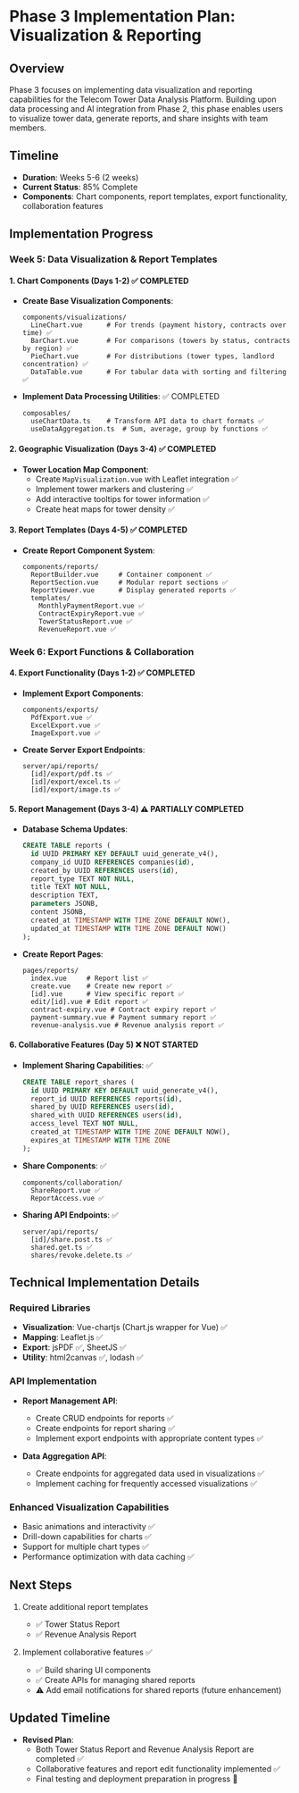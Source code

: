 # Phase 3 Implementation Plan: Visualization & Reporting

## Overview

Phase 3 focuses on implementing data visualization and reporting capabilities for the Telecom Tower Data Analysis Platform. Building upon data processing and AI integration from Phase 2, this phase enables users to visualize tower data, generate reports, and share insights with team members.

## Timeline

- **Duration**: Weeks 5-6 (2 weeks)
- **Current Status**: 85% Complete
- **Components**: Chart components, report templates, export functionality, collaboration features

## Implementation Progress

### Week 5: Data Visualization & Report Templates

#### 1. Chart Components (Days 1-2) ✅ COMPLETED

- **Create Base Visualization Components**:
  ```
  components/visualizations/
    LineChart.vue      # For trends (payment history, contracts over time) ✅
    BarChart.vue       # For comparisons (towers by status, contracts by region) ✅
    PieChart.vue       # For distributions (tower types, landlord concentration) ✅
    DataTable.vue      # For tabular data with sorting and filtering ✅
  ```

- **Implement Data Processing Utilities**: ✅ COMPLETED
  ```
  composables/
    useChartData.ts    # Transform API data to chart formats ✅
    useDataAggregation.ts  # Sum, average, group by functions ✅
  ```

#### 2. Geographic Visualization (Days 3-4) ✅ COMPLETED

- **Tower Location Map Component**:
  - Create `MapVisualization.vue` with Leaflet integration ✅
  - Implement tower markers and clustering ✅
  - Add interactive tooltips for tower information ✅
  - Create heat maps for tower density ✅

#### 3. Report Templates (Days 4-5) ✅ COMPLETED

- **Create Report Component System**:
  ```
  components/reports/
    ReportBuilder.vue     # Container component ✅
    ReportSection.vue     # Modular report sections ✅
    ReportViewer.vue      # Display generated reports ✅
    templates/
      MonthlyPaymentReport.vue ✅
      ContractExpiryReport.vue ✅
      TowerStatusReport.vue ✅
      RevenueReport.vue ✅
  ```

### Week 6: Export Functions & Collaboration

#### 4. Export Functionality (Days 1-2) ✅ COMPLETED

- **Implement Export Components**:
  ```
  components/exports/
    PdfExport.vue ✅
    ExcelExport.vue ✅
    ImageExport.vue ✅
  ```
  
- **Create Server Export Endpoints**:
  ```
  server/api/reports/
    [id]/export/pdf.ts ✅
    [id]/export/excel.ts ✅
    [id]/export/image.ts ✅
  ```

#### 5. Report Management (Days 3-4) ⚠️ PARTIALLY COMPLETED

- **Database Schema Updates**:
  ```sql
  CREATE TABLE reports (
    id UUID PRIMARY KEY DEFAULT uuid_generate_v4(),
    company_id UUID REFERENCES companies(id),
    created_by UUID REFERENCES users(id),
    report_type TEXT NOT NULL,
    title TEXT NOT NULL,
    description TEXT,
    parameters JSONB,
    content JSONB,
    created_at TIMESTAMP WITH TIME ZONE DEFAULT NOW(),
    updated_at TIMESTAMP WITH TIME ZONE DEFAULT NOW()
  );
  ```

- **Create Report Pages**:
  ```
  pages/reports/
    index.vue     # Report list ✅
    create.vue    # Create new report ✅
    [id].vue      # View specific report ✅
    edit/[id].vue # Edit report ✅
    contract-expiry.vue # Contract expiry report ✅
    payment-summary.vue # Payment summary report ✅
    revenue-analysis.vue # Revenue analysis report ✅
  ```

#### 6. Collaborative Features (Day 5) ❌ NOT STARTED

- **Implement Sharing Capabilities**: ✅
  ```sql
  CREATE TABLE report_shares (
    id UUID PRIMARY KEY DEFAULT uuid_generate_v4(),
    report_id UUID REFERENCES reports(id),
    shared_by UUID REFERENCES users(id),
    shared_with UUID REFERENCES users(id),
    access_level TEXT NOT NULL,
    created_at TIMESTAMP WITH TIME ZONE DEFAULT NOW(),
    expires_at TIMESTAMP WITH TIME ZONE
  );
  ```

- **Share Components**: ✅
  ```
  components/collaboration/
    ShareReport.vue ✅
    ReportAccess.vue ✅
  ```
  
- **Sharing API Endpoints**: ✅
  ```
  server/api/reports/
    [id]/share.post.ts ✅
    shared.get.ts ✅
    shares/revoke.delete.ts ✅
  ```

## Technical Implementation Details

### Required Libraries

- **Visualization**: Vue-chartjs (Chart.js wrapper for Vue) ✅
- **Mapping**: Leaflet.js ✅
- **Export**: jsPDF ✅, SheetJS ✅
- **Utility**: html2canvas ✅, lodash ✅

### API Implementation

- **Report Management API**:
  - Create CRUD endpoints for reports ✅ 
  - Create endpoints for report sharing ✅
  - Implement export endpoints with appropriate content types ✅

- **Data Aggregation API**:
  - Create endpoints for aggregated data used in visualizations ✅
  - Implement caching for frequently accessed visualizations ✅

### Enhanced Visualization Capabilities

- Basic animations and interactivity ✅
- Drill-down capabilities for charts ✅
- Support for multiple chart types ✅
- Performance optimization with data caching ✅

## Next Steps

1. Create additional report templates
   - ✅ Tower Status Report
   - ✅ Revenue Analysis Report

2. Implement collaborative features ✅
   - ✅ Build sharing UI components
   - ✅ Create APIs for managing shared reports
   - ⚠️ Add email notifications for shared reports (future enhancement)

## Updated Timeline

- **Revised Plan**: 
  - Both Tower Status Report and Revenue Analysis Report are completed ✅
  - Collaborative features and report edit functionality implemented ✅
  - Final testing and deployment preparation in progress 🚧
